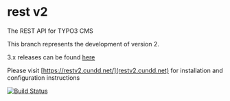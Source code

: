 rest v2
=======

The REST API for TYPO3 CMS

This branch represents the development of version 2.

3.x releases can be found [here](https://github.com/cundd/rest/tree/develop)

Please visit [https://restv2.cundd.net/](restv2.cundd.net) for installation and configuration instructions

[![Build Status](https://travis-ci.org/cundd/rest.svg?branch=v2)](https://travis-ci.org/cundd/rest)
